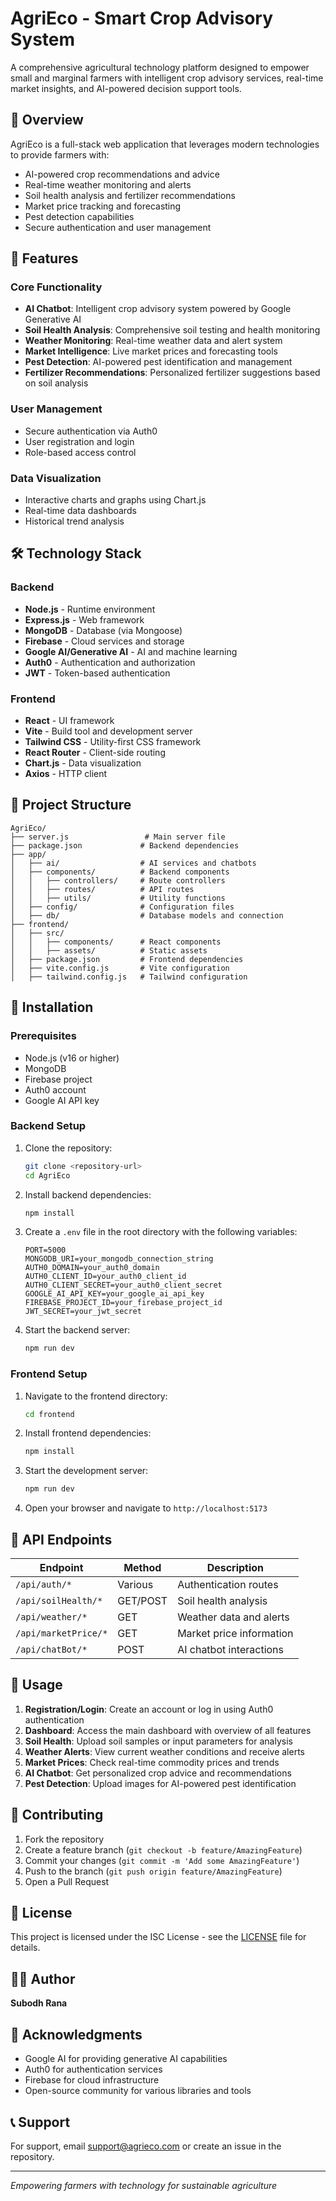 # AgriEco - Smart Crop Advisory System

A comprehensive agricultural technology platform designed to empower small and marginal farmers with intelligent crop advisory services, real-time market insights, and AI-powered decision support tools.

## 🌾 Overview

AgriEco is a full-stack web application that leverages modern technologies to provide farmers with:
- AI-powered crop recommendations and advice
- Real-time weather monitoring and alerts
- Soil health analysis and fertilizer recommendations
- Market price tracking and forecasting
- Pest detection capabilities
- Secure authentication and user management

## 🚀 Features

### Core Functionality
- **AI Chatbot**: Intelligent crop advisory system powered by Google Generative AI
- **Soil Health Analysis**: Comprehensive soil testing and health monitoring
- **Weather Monitoring**: Real-time weather data and alert system
- **Market Intelligence**: Live market prices and forecasting tools
- **Pest Detection**: AI-powered pest identification and management
- **Fertilizer Recommendations**: Personalized fertilizer suggestions based on soil analysis

### User Management
- Secure authentication via Auth0
- User registration and login
- Role-based access control

### Data Visualization
- Interactive charts and graphs using Chart.js
- Real-time data dashboards
- Historical trend analysis

## 🛠️ Technology Stack

### Backend
- **Node.js** - Runtime environment
- **Express.js** - Web framework
- **MongoDB** - Database (via Mongoose)
- **Firebase** - Cloud services and storage
- **Google AI/Generative AI** - AI and machine learning
- **Auth0** - Authentication and authorization
- **JWT** - Token-based authentication

### Frontend
- **React** - UI framework
- **Vite** - Build tool and development server
- **Tailwind CSS** - Utility-first CSS framework
- **React Router** - Client-side routing
- **Chart.js** - Data visualization
- **Axios** - HTTP client

## 📁 Project Structure

```
AgriEco/
├── server.js                 # Main server file
├── package.json             # Backend dependencies
├── app/
│   ├── ai/                  # AI services and chatbots
│   ├── components/          # Backend components
│   │   ├── controllers/     # Route controllers
│   │   ├── routes/          # API routes
│   │   ├── utils/           # Utility functions
│   ├── config/              # Configuration files
│   ├── db/                  # Database models and connection
├── frontend/
│   ├── src/
│   │   ├── components/      # React components
│   │   ├── assets/          # Static assets
│   ├── package.json         # Frontend dependencies
│   ├── vite.config.js       # Vite configuration
│   ├── tailwind.config.js   # Tailwind configuration
```

## 🔧 Installation

### Prerequisites
- Node.js (v16 or higher)
- MongoDB
- Firebase project
- Auth0 account
- Google AI API key

### Backend Setup
1. Clone the repository:
   ```bash
   git clone <repository-url>
   cd AgriEco
   ```

2. Install backend dependencies:
   ```bash
   npm install
   ```

3. Create a `.env` file in the root directory with the following variables:
   ```
   PORT=5000
   MONGODB_URI=your_mongodb_connection_string
   AUTH0_DOMAIN=your_auth0_domain
   AUTH0_CLIENT_ID=your_auth0_client_id
   AUTH0_CLIENT_SECRET=your_auth0_client_secret
   GOOGLE_AI_API_KEY=your_google_ai_api_key
   FIREBASE_PROJECT_ID=your_firebase_project_id
   JWT_SECRET=your_jwt_secret
   ```

4. Start the backend server:
   ```bash
   npm run dev
   ```

### Frontend Setup
1. Navigate to the frontend directory:
   ```bash
   cd frontend
   ```

2. Install frontend dependencies:
   ```bash
   npm install
   ```

3. Start the development server:
   ```bash
   npm run dev
   ```

4. Open your browser and navigate to `http://localhost:5173`

## 📡 API Endpoints

| Endpoint | Method | Description |
|----------|--------|-------------|
| `/api/auth/*` | Various | Authentication routes |
| `/api/soilHealth/*` | GET/POST | Soil health analysis |
| `/api/weather/*` | GET | Weather data and alerts |
| `/api/marketPrice/*` | GET | Market price information |
| `/api/chatBot/*` | POST | AI chatbot interactions |

## 🎯 Usage

1. **Registration/Login**: Create an account or log in using Auth0 authentication
2. **Dashboard**: Access the main dashboard with overview of all features
3. **Soil Health**: Upload soil samples or input parameters for analysis
4. **Weather Alerts**: View current weather conditions and receive alerts
5. **Market Prices**: Check real-time commodity prices and trends
6. **AI Chatbot**: Get personalized crop advice and recommendations
7. **Pest Detection**: Upload images for AI-powered pest identification

## 🤝 Contributing

1. Fork the repository
2. Create a feature branch (`git checkout -b feature/AmazingFeature`)
3. Commit your changes (`git commit -m 'Add some AmazingFeature'`)
4. Push to the branch (`git push origin feature/AmazingFeature`)
5. Open a Pull Request

## 📝 License

This project is licensed under the ISC License - see the [LICENSE](LICENSE) file for details.

## 👨‍💻 Author

**Subodh Rana**

## 🙏 Acknowledgments

- Google AI for providing generative AI capabilities
- Auth0 for authentication services
- Firebase for cloud infrastructure
- Open-source community for various libraries and tools

## 📞 Support

For support, email support@agrieco.com or create an issue in the repository.

---

*Empowering farmers with technology for sustainable agriculture*
